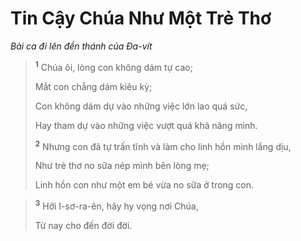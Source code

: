 # Tin Cậy Chúa Như Một Trẻ Thơ
*Bài ca đi lên đền thánh của Ða-vít*

> <sup><b>1</b></sup> Chúa ôi, lòng con không dám tự cao;
> 
> Mắt con chẳng dám kiêu kỳ;
> 
> Con không dám dự vào những việc lớn lao quá sức,
> 
> Hay tham dự vào những việc vượt quá khả năng mình.
> 
> <sup><b>2</b></sup> Nhưng con đã tự trấn tĩnh và làm cho linh hồn mình lắng dịu,
> 
> Như trẻ thơ no sữa nép mình bên lòng mẹ;
> 
> Linh hồn con như một em bé vừa no sữa ở trong con.
>


> <sup><b>3</b></sup> Hỡi I-sơ-ra-ên, hãy hy vọng nơi Chúa,
> 
> Từ nay cho đến đời đời.
>

